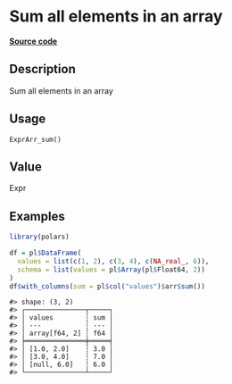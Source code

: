 

# Sum all elements in an array

[**Source code**](https://github.com/pola-rs/r-polars/tree/8dac37e8bf89bcd080a13d0ed20dd1dc2bee615f/R/expr__array.R#L11)

## Description

Sum all elements in an array

## Usage

<pre><code class='language-R'>ExprArr_sum()
</code></pre>

## Value

Expr

## Examples

``` r
library(polars)

df = pl$DataFrame(
  values = list(c(1, 2), c(3, 4), c(NA_real_, 6)),
  schema = list(values = pl$Array(pl$Float64, 2))
)
df$with_columns(sum = pl$col("values")$arr$sum())
```

    #> shape: (3, 2)
    #> ┌───────────────┬─────┐
    #> │ values        ┆ sum │
    #> │ ---           ┆ --- │
    #> │ array[f64, 2] ┆ f64 │
    #> ╞═══════════════╪═════╡
    #> │ [1.0, 2.0]    ┆ 3.0 │
    #> │ [3.0, 4.0]    ┆ 7.0 │
    #> │ [null, 6.0]   ┆ 6.0 │
    #> └───────────────┴─────┘
